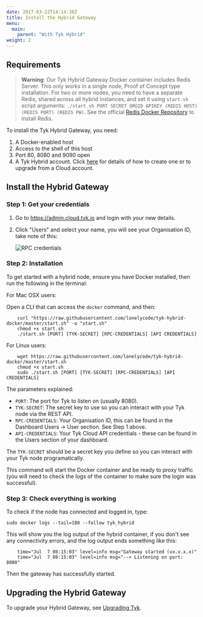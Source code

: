 ```yaml
---
date: 2017-03-22T14:14:38Z
title: Install the Hybrid Gateway
menu:
  main:
    parent: "With Tyk Hybrid"
weight: 2
---
```



## <a name="requirements"></a>Requirements

> **Warning**: Our Tyk Hybrid Gateway Docker container includes Redis Server. This only works in a single node, Proof of Concept type installation. For two or more nodes, you need to have a separate Redis, shared across all hybrid instances, and set it using `start.sh` script arguments: `./start.sh PORT SECRET ORGID APIKEY (REDIS HOST) (REDIS PORT) (REDIS PW)`. See the official [Redis Docker Repository](https://hub.docker.com/_/redis/) to install Redis.

To install the Tyk Hybrid Gateway, you need:

1.  A Docker-enabled host
2.  Access to the shell of this host
3.  Port 80, 8080 and 9090 open
4.  A Tyk Hybrid account. Click [here][2] for details of how to create one or to upgrade from a Cloud account.

## <a name="installation"></a>Install the Hybrid Gateway

### Step 1: Get your credentials

1.  Go to <https://admin.cloud.tyk.io> and login with your new details.
2.  Click "Users" and select your name, you will see your Organisation ID, take note of this:
    
    ![RPC credentials][1]

### Step 2: Installation

To get started with a hybrid node, ensure you have Docker installed, then run the following in the terminal:

For Mac OSX users:

Open a CLI that can access the `docker` command, and then:

```{.copyWrapper}
	curl "https://raw.githubusercontent.com/lonelycode/tyk-hybrid-docker/master/start.sh" -o "start.sh"
	chmod +x start.sh
	./start.sh [PORT] [TYK-SECRET] [RPC-CREDENTIALS] [API CREDENTIALS]
```


For Linux users:

```{.copyWrapper}
	wget https://raw.githubusercontent.com/lonelycode/tyk-hybrid-docker/master/start.sh
	chmod +x start.sh
	sudo ./start.sh [PORT] [TYK-SECRET] [RPC-CREDENTIALS] [API CREDENTIALS]
```


The parameters explained:

*   `PORT`: The port for Tyk to listen on (usually 8080).
*   `TYK-SECRET`: The secret key to use so you can interact with your Tyk node via the REST API.
*   `RPC-CREDENTIALS`: Your Organisation ID, this can be found in the Dashboard Users -> User section. See Step 1 above.
*   `API-CREDENTIALS`: Your Tyk Cloud API credentials - these can be found in the Users section of your dashboard.

The `TYK-SECRET` should be a secret key you define so you can interact with your Tyk node programatically.

This command will start the Docker container and be ready to proxy traffic (you will need to check the logs of the container to make sure the login was successful).

### Step 3: Check everything is working

To check if the node has connected and logged in, type:

```{.copyWrapper}
sudo docker logs --tail=100 --follow tyk_hybrid
```

  
This will show you the log output of the hybrid container, if you don't see any connectivity errors, and the log output ends something like this:

```
	time="Jul  7 08:15:03" level=info msg="Gateway started (vx.x.x.x)"
	time="Jul  7 08:15:03" level=info msg="--> Listening on port: 8080"
```
 
  
Then the gateway has successfully started.

## <a name="upgrade-hybrid"></a>Upgrading the Hybrid Gateway

To upgrade your Hybrid Gateway, see [Upgrading Tyk](https://tyk.io/docs/upgrading-tyk/#hybrid).

 [1]: /docs/img/dashboard/system-management/api_access_cred_2.5.png
 [2]: /docs/get-started/with-tyk-hybrid/create-an-account/